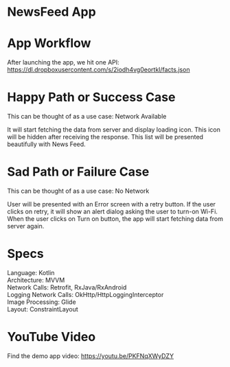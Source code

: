 # NewsFeed App

# App Workflow

After launching the app, we hit one API:  https://dl.dropboxusercontent.com/s/2iodh4vg0eortkl/facts.json

# Happy Path or Success Case

This can be thought of as a use case: Network Available

It will start fetching the data from server and display loading icon. This icon will be hidden after receiving the response.
This list will be presented beautifully with News Feed.

# Sad Path or Failure Case

This can be thought of as a use case: No Network

User will be presented with an Error screen with a retry button.
If the user clicks on retry, it will show an alert dialog asking the user to turn-on Wi-Fi.
When the user clicks on Turn on button, the app will start fetching data from server again.

# Specs
Language: Kotlin </br>
Architecture: MVVM </br>
Network Calls: Retrofit, RxJava/RxAndroid </br>
Logging Network Calls: OkHttp/HttpLoggingInterceptor </br>
Image Processing: Glide </br>
Layout: ConstraintLayout </br>

# YouTube Video
Find the demo app video: https://youtu.be/PKFNqXWyDZY
